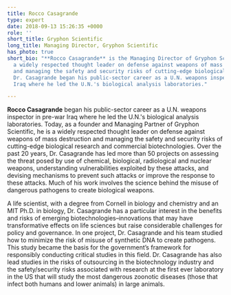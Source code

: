 ```yaml
---
title: Rocco Casagrande
type: expert
date: 2018-09-13 15:26:35 +0000
role: ''
short_title: Gryphon Scientific
long_title: Managing Director, Gryphon Scientific
has_photo: true
short_bio: "**Rocco Casagrande** is the Managing Director of Gryphon Scientific and
  a widely respected thought leader on defense against weapons of mass destruction
  and managing the safety and security risks of cutting-edge biological research.
  Dr. Casagrande began his public-sector career as a U.N. weapons inspector in pre-war
  Iraq where he led the U.N.'s biological analysis laboratories."

---
```

**Rocco Casagrande** began his public-sector career as a U.N. weapons inspector in pre-war Iraq where he led the U.N.'s biological analysis laboratories. Today, as a founder and Managing Partner of Gryphon Scientific, he is a widely respected thought leader on defense against weapons of mass destruction and managing the safety and security risks of cutting-edge biological research and commercial biotechnologies. Over the past 20 years, Dr. Casagrande has led more than 50 projects on assessing the threat posed by use of chemical, biological, radiological and nuclear weapons, understanding vulnerabilities exploited by these attacks, and devising mechanisms to prevent such attacks or improve the response to these attacks. Much of his work involves the science behind the misuse of dangerous pathogens to create biological weapons.  
  
A life scientist, with a degree from Cornell in biology and chemistry and an MIT Ph.D. in biology, Dr. Casagrande has a particular interest in the benefits and risks of emerging biotechnologies–innovations that may have transformative effects on life sciences but raise considerable challenges for policy and governance. In one project, Dr. Casagrande and his team studied how to minimize the risk of misuse of synthetic DNA to create pathogens. This study became the basis for the government’s framework for responsibly conducting critical studies in this field. Dr. Casagrande has also lead studies in the risks of outsourcing in the biotechnology industry and the safety/security risks associated with research at the first ever laboratory in the US that will study the most dangerous zoonotic diseases (those that infect both humans and lower animals) in large animals.